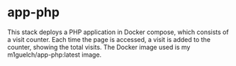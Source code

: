 # app-php
This stack deploys a PHP application in Docker compose, which consists of a visit counter. Each time the page is accessed, a visit is added to the counter, showing the total visits. The Docker image used is my m1guelch/app-php:latest image.
